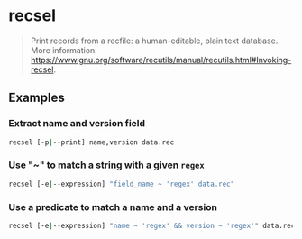 # recsel

> Print records from a recfile: a human-editable, plain text database. More information: <https://www.gnu.org/software/recutils/manual/recutils.html#Invoking-recsel>.

## Examples

### Extract name and version field

```bash
recsel [-p|--print] name,version data.rec
```

### Use "~" to match a string with a given `regex`

```bash
recsel [-e|--expression] "field_name ~ 'regex' data.rec"
```

### Use a predicate to match a name and a version

```bash
recsel [-e|--expression] "name ~ 'regex' && version ~ 'regex'" data.rec
```
